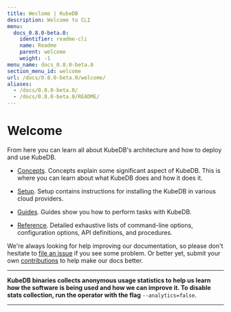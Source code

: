 ```yaml
---
title: Weclome | KubeDB
description: Welcome to CLI
menu:
  docs_0.8.0-beta.0:
    identifier: readme-cli
    name: Readme
    parent: welcome
    weight: -1
menu_name: docs_0.8.0-beta.0
section_menu_id: welcome
url: /docs/0.8.0-beta.0/welcome/
aliases:
  - /docs/0.8.0-beta.0/
  - /docs/0.8.0-beta.0/README/
---
```


# Welcome

From here you can learn all about KubeDB's architecture and how to deploy and use KubeDB.

- [Concepts](/docs/0.8.0-beta.0/concepts/). Concepts explain some significant aspect of KubeDB. This is where you can learn about what KubeDB does and how it does it.

- [Setup](/docs/0.8.0-beta.0/setup/). Setup contains instructions for installing the KubeDB in various cloud providers.

- [Guides](/docs/0.8.0-beta.0/guides/). Guides show you how to perform tasks with KubeDB.

- [Reference](/docs/0.8.0-beta.0/reference/). Detailed exhaustive lists of command-line options, configuration options, API definitions, and procedures.

We're always looking for help improving our documentation, so please don't hesitate to [file an issue](https://github.com/kubedb/project/issues/new) if you see some problem. Or better yet, submit your own [contributions](/docs/0.8.0-beta.0/CONTRIBUTING) to help make our docs better.

---

**KubeDB binaries collects anonymous usage statistics to help us learn how the software is being used and how we can improve it. To disable stats collection, run the operator with the flag** `--analytics=false`.

---
